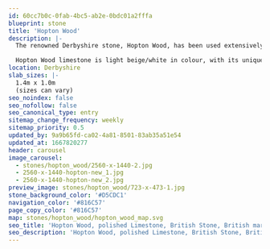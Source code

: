 ```yaml
---
id: 60cc7b0c-0fab-4bc5-ab2e-0bdc01a2fffa
blueprint: stone
title: 'Hopton Wood'
description: |-
  The renowned Derbyshire stone, Hopton Wood, has been used extensively on the floors of Chatsworth House, aka ‘The Palace of the Peak District’ (17th century) and The Houses of Parliament. It was laid in conjunction with a native black stone (which is no longer available) to create the first chequerboard floor in England.

  Hopton Wood limestone is light beige/white in colour, with its unique and beautiful characteristics brought to life when polished.
location: Derbyshire
slab_sizes: |-
  1.4m x 1.0m
  (sizes can vary)
seo_noindex: false
seo_nofollow: false
seo_canonical_type: entry
sitemap_change_frequency: weekly
sitemap_priority: 0.5
updated_by: 9a9b65fd-ca02-4a81-8501-83ab35a51e54
updated_at: 1667820277
header: carousel
image_carousel:
  - stones/hopton_wood/2560-x-1440-2.jpg
  - 2560-x-1440-hopton-new_1.jpg
  - 2560-x-1440-hopton-new_2.jpg
preview_image: stones/hopton_wood/723-x-473-1.jpg
stone_background_color: '#D5CDC1'
navigation_color: '#816C57'
page_copy_color: '#816C57'
map: stones/hopton_wood/hopton_wood_map.svg
seo_title: 'Hopton Wood, polished Limestone, British Stone, British marble'
seo_description: 'Hopton Wood, polished Limestone, British Stone, British marble, Britannicus Stone, The Shining Stones of Britain, British limestone, polished limestone'
---
```

